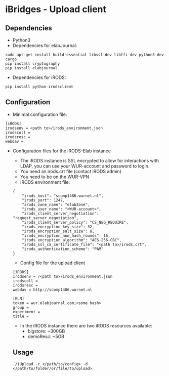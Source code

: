 # iBridges - Upload client

## Dependencies

- Python3
- Dependencies for elabJournal:

```
sudo apt-get install build-essential libssl-dev libffi-dev python3-dev cargo
pip install cryptography
pip install elabjournal
```

- Dependencies for iRODS:

```
pip install python-irodsclient
```

## Configuration

- Minimal configuration file:

```
[iRODS]
irodsenv = <path to>/irods_environment.json
irodscoll = 
irodsresc = 
webdav = 
```

- Configuration files for the iRODS-Elab instance

  - The iRODS instance is SSL encrypted to allow for interactions with LDAP, you can use your WUR-account and password to login.
  - You need an irods.crt file (contact iRODS admin)
  - You need to be on the WUR-VPN
  - iRODS environment file:

  ```
  {
      "irods_host": "scomp1486.wurnet.nl",
      "irods_port": 1247,
      "irods_zone_name": "elabZone",
      "irods_user_name": "<WUR-account>", 
      "irods_client_server_negotiation": "request_server_negotiation",
      "irods_client_server_policy": "CS_NEG_REQUIRE",
      "irods_encryption_key_size": 32,
      "irods_encryption_salt_size": 8,
      "irods_encryption_num_hash_rounds": 16,
      "irods_encryption_algorithm": "AES-256-CBC",
      "irods_ssl_ca_certificate_file": "<path to>/irods.crt",
      "irods_authentication_scheme": "PAM"
  }
  ```

  - Config file for the upload client

  ```
  [iRODS]
  irodsenv = /<path to>/irods_environment.json
  irodscoll = 
  irodsresc = 
  webdav = http://scomp1486.wurnet.nl
  
  [ELN]
  token = wur.elabjournal.com;<some hash>
  group =
  experiment =
  title =
  ```

  - In the iRODS instance there are two iRODS resources available:
    - bigstore: ~300GB
    - demoResc: ~5GB

  ## Usage

  ```
  ./iUpload -c </path/to/config> -d </path/to/folder/or/file/to/upload>
  ```

  